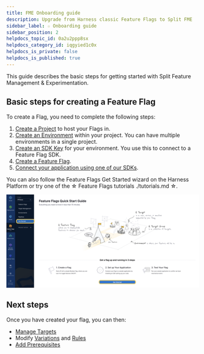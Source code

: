 ```yaml
---
title: FME Onboarding guide
description: Upgrade from Harness classic Feature Flags to Split FME
sidebar_label: ☆ Onboarding guide
sidebar_position: 2
helpdocs_topic_id: 0a2u2ppp8sx
helpdocs_category_id: iqgyied1c0x
helpdocs_is_private: false
helpdocs_is_published: true
---
```


This guide describes the basic steps for getting started with Split Feature Management & Experimentation.

## Basic steps for creating a Feature Flag

To create a Flag, you need to complete the following steps:

1. [Create a Project](/docs/feature-flags/use-ff/ff-creating-flag/create-a-project) to host your Flags in.
2. [Create an Environment](/docs/feature-flags/use-ff/ff-creating-flag/create-a-project#create-an-environment) within your project. You can have multiple environments in a single project.
3. [Create an SDK Key](/docs/feature-flags/use-ff/ff-creating-flag/create-a-project#create-an-sdk-key) for your environment. You use this to connect to a Feature Flag SDK.
4. [Create a Feature Flag](/docs/feature-flags/use-ff/ff-creating-flag/create-a-feature-flag).
5. [Connect your application using one of our SDKs](/docs/feature-flags/use-ff/ff-sdks/sdk-overview/client-side-and-server-side-sdks).

You can also follow the Feature Flags Get Started wizard on the Harness Platform or try one of the ☆ Feature Flags tutorials ./tutorials.md ☆.

![A screenshot of the Harness Platform that highlights the Get Started button on the left navigation.](./static/2-getting-started-with-feature-flags-01.png)

## Next steps

Once you have created your flag, you can then:

* [Manage Targets](/docs/feature-flags/use-ff/ff-target-management/targeting-users-with-flags)
* Modify [Variations](/docs/feature-flags/use-ff/ff-creating-flag/manage-variations) and [Rules](/docs/feature-flags/use-ff/ff-target-management/targeting-users-with-flags)
* [Add Prerequisites](/docs/feature-flags/use-ff/ff-creating-flag/add-prerequisites-to-feature-flag)
